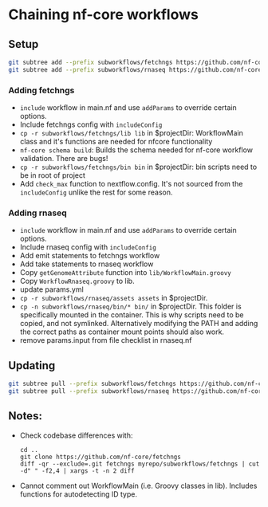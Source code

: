 # Chaining nf-core workflows

## Setup

```bash
git subtree add --prefix subworkflows/fetchngs https://github.com/nf-core/fetchngs master --squash
git subtree add --prefix subworkflows/rnaseq https://github.com/nf-core/rnaseq master --squash
```

### Adding fetchngs
- `include` workflow in main.nf and use `addParams` to override certain options.
- Include fetchngs config with `includeConfig`
- `cp -r subworkflows/fetchngs/lib lib` in $projectDir: WorkflowMain class and it's functions are needed for nfcore functionality
- `nf-core schema build`: Builds the schema needed for nf-core workflow validation. There are bugs!
- `cp -r subworkflows/fetchngs/bin bin` in $projectDir: bin scripts need to be in root of project
- Add `check_max` function to nextflow.config. It's not sourced from the `includeConfig` unlike the rest for some reason.

### Adding rnaseq
- `include` workflow in main.nf and use `addParams` to override certain options.
- Include rnaseq config with `includeConfig`
- Add emit statements to fetchngs workflow
- Add take statements to rnaseq workflow
- Copy `getGenomeAttribute` function into `lib/WorkflowMain.groovy`
- Copy `WorkflowRnaseq.groovy` to lib.
- update params.yml
- `cp -r subworkflows/rnaseq/assets assets` in $projectDir.
- `cp -n subworkflows/rnaseq/bin/* bin/` in $projectDir. This folder is specifically mounted in the container. This is why scripts need to be copied, and not symlinked. Alternatively modifying the PATH and adding the correct paths as container mount points should also work.
- remove params.input from file checklist in rnaseq.nf

## Updating

```bash
git subtree pull --prefix subworkflows/fetchngs https://github.com/nf-core/fetchngs master --squash
git subtree pull --prefix subworkflows/rnaseq https://github.com/nf-core/rnaseq master --squash
```

## Notes:

- Check codebase differences with:
    ```
    cd ..
    git clone https://github.com/nf-core/fetchngs
    diff -qr --exclude=.git fetchngs myrepo/subworkflows/fetchngs | cut -d" " -f2,4 | xargs -t -n 2 diff
    ```
- Cannot comment out WorkflowMain (i.e. Groovy classes in lib). Includes functions for autodetecting ID type.
